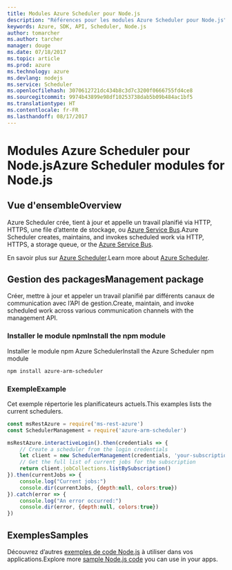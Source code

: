 ```yaml
---
title: Modules Azure Scheduler pour Node.js
description: "Références pour les modules Azure Scheduler pour Node.js"
keywords: Azure, SDK, API, Scheduler, Node.js
author: tomarcher
ms.author: tarcher
manager: douge
ms.date: 07/18/2017
ms.topic: article
ms.prod: azure
ms.technology: azure
ms.devlang: nodejs
ms.service: Scheduler
ms.openlocfilehash: 3070612721dc434b8c3d7c3200f0666755fd4ce8
ms.sourcegitcommit: 9974b43899e98df10253738dab5b09b484ac1bf5
ms.translationtype: HT
ms.contentlocale: fr-FR
ms.lasthandoff: 08/17/2017
---
```

# <a name="azure-scheduler-modules-for-nodejs"></a><span data-ttu-id="edf78-104">Modules Azure Scheduler pour Node.js</span><span class="sxs-lookup"><span data-stu-id="edf78-104">Azure Scheduler modules for Node.js</span></span>

## <a name="overview"></a><span data-ttu-id="edf78-105">Vue d'ensemble</span><span class="sxs-lookup"><span data-stu-id="edf78-105">Overview</span></span>

<span data-ttu-id="edf78-106">Azure Scheduler crée, tient à jour et appelle un travail planifié via HTTP, HTTPS, une file d’attente de stockage, ou [Azure Service Bus](/azure/service-bus-messaging/service-bus-messaging-overview).</span><span class="sxs-lookup"><span data-stu-id="edf78-106">Azure Scheduler creates, maintains, and invokes scheduled work via HTTP, HTTPS, a storage queue, or the [Azure Service Bus](/azure/service-bus-messaging/service-bus-messaging-overview).</span></span>

<span data-ttu-id="edf78-107">En savoir plus sur [Azure Scheduler](/azure/scheduler/scheduler-intro).</span><span class="sxs-lookup"><span data-stu-id="edf78-107">Learn more about [Azure Scheduler](/azure/scheduler/scheduler-intro).</span></span>

## <a name="management-package"></a><span data-ttu-id="edf78-108">Gestion des packages</span><span class="sxs-lookup"><span data-stu-id="edf78-108">Management package</span></span>

<span data-ttu-id="edf78-109">Créer, mettre à jour et appeler un travail planifié par différents canaux de communication avec l’API de gestion.</span><span class="sxs-lookup"><span data-stu-id="edf78-109">Create, maintain, and invoke scheduled work across various communication channels with the management API.</span></span>

### <a name="install-the-npm-module"></a><span data-ttu-id="edf78-110">Installer le module npm</span><span class="sxs-lookup"><span data-stu-id="edf78-110">Install the npm module</span></span>

<span data-ttu-id="edf78-111">Installer le module npm Azure Scheduler</span><span class="sxs-lookup"><span data-stu-id="edf78-111">Install the Azure Scheduler npm module</span></span>

```bash
npm install azure-arm-scheduler
```

### <a name="example"></a><span data-ttu-id="edf78-112">Exemple</span><span class="sxs-lookup"><span data-stu-id="edf78-112">Example</span></span>

<span data-ttu-id="edf78-113">Cet exemple répertorie les planificateurs actuels.</span><span class="sxs-lookup"><span data-stu-id="edf78-113">This examples lists the current schedulers.</span></span>

```javascript
const msRestAzure = require('ms-rest-azure')
const SchedulerManagement = require('azure-arm-scheduler')

msRestAzure.interactiveLogin().then(credentials => {
    // Create a scheduler from the login credentials
    let client = new SchedulerManagement(credentials, 'your-subscription-id')
    // Get the full list of current jobs for the subscription
    return client.jobCollections.listBySubscription()
}).then(currentJobs => {
    console.log("Current jobs:")
    console.dir(currentJobs, {depth:null, colors:true})
}).catch(error => {
    console.log("An error occurred:")
    console.dir(error, {depth:null, colors:true})
})
```

## <a name="samples"></a><span data-ttu-id="edf78-114">Exemples</span><span class="sxs-lookup"><span data-stu-id="edf78-114">Samples</span></span>

<span data-ttu-id="edf78-115">Découvrez d’autres [exemples de code Node.js](https://azure.microsoft.com/resources/samples/?platform=nodejs) à utiliser dans vos applications.</span><span class="sxs-lookup"><span data-stu-id="edf78-115">Explore more [sample Node.js code](https://azure.microsoft.com/resources/samples/?platform=nodejs) you can use in your apps.</span></span>
